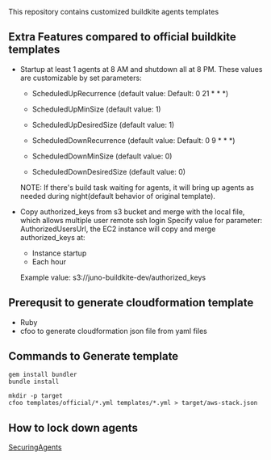 This repository contains customized buildkite agents templates

## Extra Features compared to official buildkite templates
- Startup at least 1 agents at 8 AM and shutdown all at 8 PM. These values are customizable by set parameters: 
  - ScheduledUpRecurrence (default value: Default: 0 21 * * *)
  - ScheduledUpMinSize (default value: 1)
  - ScheduledUpDesiredSize (default value: 1)
  
  - ScheduledDownRecurrence (default value: Default: 0 9 * * *)
  - ScheduledDownMinSize (default value: 0)
  - ScheduledDownDesiredSize (default value: 0)
  
  NOTE: If there's build task waiting for agents, it will bring up agents as needed during night(default behavior of original template).
  
- Copy authorized_keys from s3 bucket and merge with the local file, which allows multiple user remote ssh login
  Specify value for parameter: AuthorizedUsersUrl, the EC2 instance will copy and merge authorized_keys at:
  - Instance startup
  - Each hour
  
  Example value: s3://juno-buildkite-dev/authorized_keys

## Prerequsit to generate cloudformation template 
- Ruby
- cfoo to generate cloudformation json file from yaml files

## Commands to Generate template
    gem install bundler
    bundle install

    mkdir -p target
    cfoo templates/official/*.yml templates/*.yml > target/aws-stack.json
    
## How to lock down agents
[SecuringAgents](SecuringAgents.md)